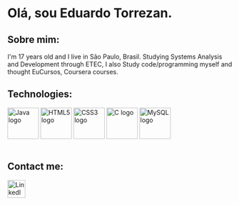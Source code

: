   <h1>Olá, sou Eduardo Torrezan.</h1>
    <h2>Sobre mim:</h2>
    I'm 17 years old and I live in São Paulo, Brasil. Studying Systems Analysis and Development through ETEC, I also Study code/programming myself and thought EuCursos, Coursera courses. 
    <br>
    <h2>Technologies:</h2>
  <div>
<img width="70px" src="https://cdn.jsdelivr.net/gh/devicons/devicon@latest/icons/java/java-original.svg" alt="Java logo"/>
<img width="70px" src="https://cdn.jsdelivr.net/gh/devicons/devicon@latest/icons/html5/html5-original.svg" alt="HTML5 logo"/>
<img width="70px" src="https://cdn.jsdelivr.net/gh/devicons/devicon@latest/icons/css3/css3-original.svg" alt="CSS3 logo"/>
<img width="70px" src="https://cdn.jsdelivr.net/gh/devicons/devicon@latest/icons/c/c-original.svg" alt="C logo"/>
<img width="70px" src="https://cdn.jsdelivr.net/gh/devicons/devicon@latest/icons/mysql/mysql-original.svg" alt="MySQL logo"/>
  </div>
    <br>
    <h2>Contact me:</h2>
  <a href="www.linkedin.com/in/eduardo-torrezan">
<img src="https://cdn.jsdelivr.net/gh/devicons/devicon/icons/linkedin/linkedin-original.svg" alt="LinkedIn" width="40" height="40"/> </a>

